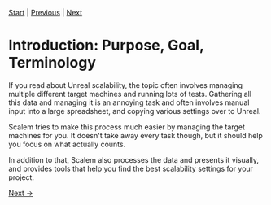 [Start](../../index.md) | [Previous](../index.md) | [Next](../Inside-Scalem/index.md)

# Introduction: Purpose, Goal, Terminology

If you read about Unreal scalability, the topic often involves managing multiple different target machines and running lots of tests.
Gathering all this data and managing it is an annoying task and often involves manual input into a large spreadsheet, and copying various settings over to Unreal.

Scalem tries to make this process much easier by managing the target machines for you.
It doesn't take away every task though, but it should help you focus on what actually counts.

In addition to that, Scalem also processes the data and presents it visually, and provides tools that help you find the best scalability settings for your project.

[Next &rarr;](../Inside-Scalem/index.md)
